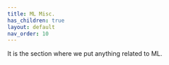 ```yaml
---
title: ML Misc.
has_children: true
layout: default
nav_order: 10
---
```


It is the section where we put anything related to ML.
